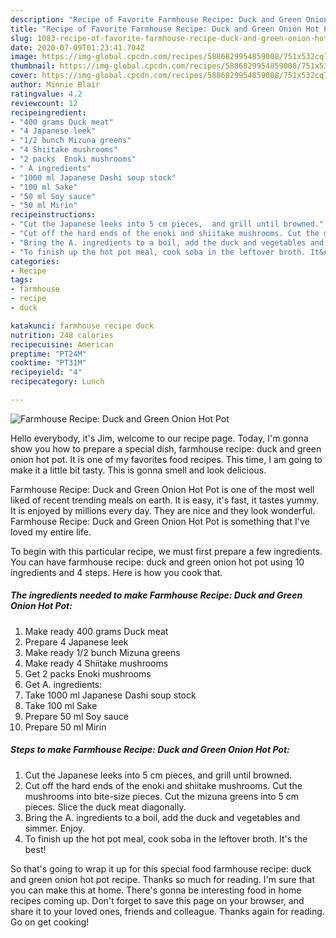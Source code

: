 ```yaml
---
description: "Recipe of Favorite Farmhouse Recipe: Duck and Green Onion Hot Pot"
title: "Recipe of Favorite Farmhouse Recipe: Duck and Green Onion Hot Pot"
slug: 1083-recipe-of-favorite-farmhouse-recipe-duck-and-green-onion-hot-pot
date: 2020-07-09T01:23:41.704Z
image: https://img-global.cpcdn.com/recipes/5886829954859008/751x532cq70/farmhouse-recipe-duck-and-green-onion-hot-pot-recipe-main-photo.jpg
thumbnail: https://img-global.cpcdn.com/recipes/5886829954859008/751x532cq70/farmhouse-recipe-duck-and-green-onion-hot-pot-recipe-main-photo.jpg
cover: https://img-global.cpcdn.com/recipes/5886829954859008/751x532cq70/farmhouse-recipe-duck-and-green-onion-hot-pot-recipe-main-photo.jpg
author: Minnie Blair
ratingvalue: 4.2
reviewcount: 12
recipeingredient:
- "400 grams Duck meat"
- "4 Japanese leek"
- "1/2 bunch Mizuna greens"
- "4 Shiitake mushrooms"
- "2 packs  Enoki mushrooms"
- " A ingredients"
- "1000 ml Japanese Dashi soup stock"
- "100 ml Sake"
- "50 ml Soy sauce"
- "50 ml Mirin"
recipeinstructions:
- "Cut the Japanese leeks into 5 cm pieces,  and grill until browned."
- "Cut off the hard ends of the enoki and shiitake mushrooms. Cut the mushrooms into bite-size pieces. Cut the mizuna greens into 5 cm pieces. Slice the duck meat diagonally."
- "Bring the A. ingredients to a boil, add the duck and vegetables and simmer. Enjoy."
- "To finish up the hot pot meal, cook soba in the leftover broth. It&#39;s the best!"
categories:
- Recipe
tags:
- farmhouse
- recipe
- duck

katakunci: farmhouse recipe duck 
nutrition: 248 calories
recipecuisine: American
preptime: "PT24M"
cooktime: "PT31M"
recipeyield: "4"
recipecategory: Lunch

---
```



![Farmhouse Recipe: Duck and Green Onion Hot Pot](https://img-global.cpcdn.com/recipes/5886829954859008/751x532cq70/farmhouse-recipe-duck-and-green-onion-hot-pot-recipe-main-photo.jpg)

Hello everybody, it's Jim, welcome to our recipe page. Today, I'm gonna show you how to prepare a special dish, farmhouse recipe: duck and green onion hot pot. It is one of my favorites food recipes. This time, I am going to make it a little bit tasty. This is gonna smell and look delicious.

Farmhouse Recipe: Duck and Green Onion Hot Pot is one of the most well liked of recent trending meals on earth. It is easy, it's fast, it tastes yummy. It is enjoyed by millions every day. They are nice and they look wonderful. Farmhouse Recipe: Duck and Green Onion Hot Pot is something that I've loved my entire life.




To begin with this particular recipe, we must first prepare a few ingredients. You can have farmhouse recipe: duck and green onion hot pot using 10 ingredients and 4 steps. Here is how you cook that.

<!--inarticleads1-->

##### The ingredients needed to make Farmhouse Recipe: Duck and Green Onion Hot Pot:

1. Make ready 400 grams Duck meat
1. Prepare 4 Japanese leek
1. Make ready 1/2 bunch Mizuna greens
1. Make ready 4 Shiitake mushrooms
1. Get 2 packs  Enoki mushrooms
1. Get  A. ingredients:
1. Take 1000 ml Japanese Dashi soup stock
1. Take 100 ml Sake
1. Prepare 50 ml Soy sauce
1. Prepare 50 ml Mirin




<!--inarticleads2-->

##### Steps to make Farmhouse Recipe: Duck and Green Onion Hot Pot:

1. Cut the Japanese leeks into 5 cm pieces,  and grill until browned.
1. Cut off the hard ends of the enoki and shiitake mushrooms. Cut the mushrooms into bite-size pieces. Cut the mizuna greens into 5 cm pieces. Slice the duck meat diagonally.
1. Bring the A. ingredients to a boil, add the duck and vegetables and simmer. Enjoy.
1. To finish up the hot pot meal, cook soba in the leftover broth. It&#39;s the best!




So that's going to wrap it up for this special food farmhouse recipe: duck and green onion hot pot recipe. Thanks so much for reading. I'm sure that you can make this at home. There's gonna be interesting food in home recipes coming up. Don't forget to save this page on your browser, and share it to your loved ones, friends and colleague. Thanks again for reading. Go on get cooking!
